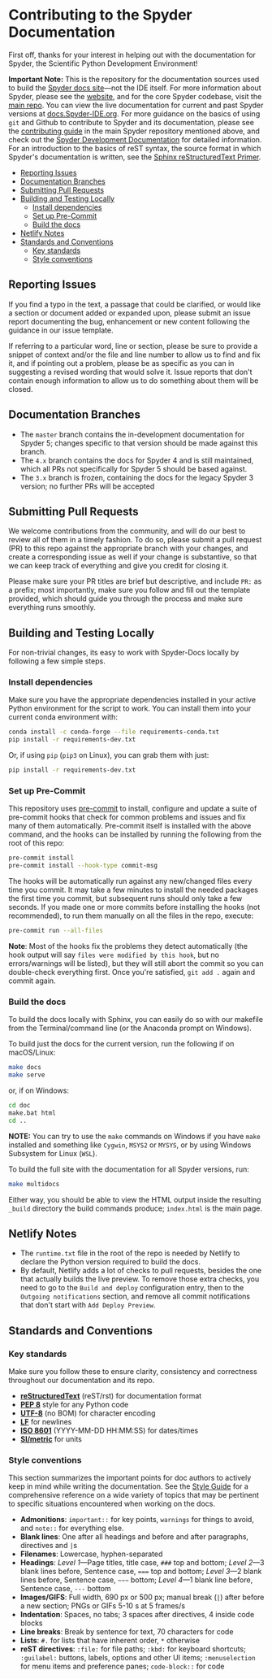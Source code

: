# Contributing to the Spyder Documentation

First off, thanks for your interest in helping out with the documentation for Spyder, the Scientific Python Development Environment!

**Important Note:** This is the repository for the documentation sources used to build the [Spyder docs site](https://docs.Spyder-IDE.org/)—not the IDE itself.
For more information about Spyder, please see the [website](https://www.spyder-ide.org/), and for the core Spyder codebase, visit the [main repo](https://github.com/spyder-ide/spyder).
You can view the live documentation for current and past Spyder versions at [docs.Spyder-IDE.org](https://docs.spyder-ide.org).
For more guidance on the basics of using ``git`` and Github to contribute to Spyder and its documentation, please see the [contributing guide](https://github.com/spyder-ide/spyder/blob/master/CONTRIBUTING.md) in the main Spyder repository mentioned above, and check out the [Spyder Development Documentation](https://github.com/spyder-ide/spyder/wiki/Contributing-to-Spyder) for detailed information.
For an introduction to the basics of reST syntax, the source format in which Spyder's documentation is written, see the [Sphinx reStructuredText Primer](https://www.sphinx-doc.org/en/master/usage/restructuredtext/basics.html).



<!-- markdownlint-disable -->
<!-- START doctoc generated TOC please keep comment here to allow auto update -->
<!-- DON'T EDIT THIS SECTION, INSTEAD RE-RUN doctoc TO UPDATE -->

- [Reporting Issues](#reporting-issues)
- [Documentation Branches](#documentation-branches)
- [Submitting Pull Requests](#submitting-pull-requests)
- [Building and Testing Locally](#building-and-testing-locally)
  - [Install dependencies](#install-dependencies)
  - [Set up Pre-Commit](#set-up-pre-commit)
  - [Build the docs](#build-the-docs)
- [Netlify Notes](#netlify-notes)
- [Standards and Conventions](#standards-and-conventions)
  - [Key standards](#key-standards)
  - [Style conventions](#style-conventions)

<!-- END doctoc generated TOC please keep comment here to allow auto update -->
<!-- markdownlint-restore -->



## Reporting Issues

If you find a typo in the text, a passage that could be clarified, or would like a section or document added or expanded upon, please submit an issue report documenting the bug, enhancement or new content following the guidance in our issue template.

If referring to a particular word, line or section, please be sure to provide a snippet of context and/or the file and line number to allow us to find and fix it, and if pointing out a problem, please be as specific as you can in suggesting a revised wording that would solve it.
Issue reports that don't contain enough information to allow us to do something about them will be closed.



## Documentation Branches

* The ``master`` branch contains the in-development documentation for Spyder 5; changes specific to that version should be made against this branch.
* The ``4.x`` branch contains the docs for Spyder 4 and is still maintained, which all PRs not specifically for Spyder 5 should be based against.
* The ``3.x`` branch is frozen, containing the docs for the legacy Spyder 3 version; no further PRs will be accepted



## Submitting Pull Requests

We welcome contributions from the community, and will do our best to review all of them in a timely fashion.
To do so, please submit a pull request (PR) to this repo against the appropriate branch with your changes, and create a corresponding issue as well if your change is substantive, so that we can keep track of everything and give you credit for closing it.

Please make sure your PR titles are brief but descriptive, and include ``PR:`` as a prefix; most importantly, make sure you follow and fill out the template provided, which should guide you through the process and make sure everything runs smoothly.



## Building and Testing Locally

For non-trivial changes, its easy to work with Spyder-Docs locally by following a few simple steps.


### Install dependencies

Make sure you have the appropriate dependencies installed in your active Python environment for the script to work.
You can install them into your current conda environment with:

```bash
conda install -c conda-forge --file requirements-conda.txt
pip install -r requirements-dev.txt
```

Or, if using ``pip`` (``pip3`` on Linux), you can grab them with just:

```bash
pip install -r requirements-dev.txt
```

### Set up Pre-Commit

This repository uses [pre-commit](https://pre-commit.com/) to install, configure and update a suite of pre-commit hooks that check for common problems and issues and fix many of them automatically.
Pre-commit itself is installed with the above command, and the hooks can be installed by running the following from the root of this repo:

```bash
pre-commit install
pre-commit install --hook-type commit-msg
```

The hooks will be automatically run against any new/changed files every time you commit.
It may take a few minutes to install the needed packages the first time you commit, but subsequent runs should only take a few seconds.
If you made one or more commits before installing the hooks (not recommended), to run them manually on all the files in the repo, execute:

```bash
pre-commit run --all-files
```

**Note**: Most of the hooks fix the problems they detect automatically (the hook output will say ``files were modified by this hook``, but no errors/warnings will be listed), but they will still abort the commit so you can double-check everything first.
Once you're satisfied, ``git add .`` again and commit again.


### Build the docs

To build the docs locally with Sphinx, you can easily do so with our makefile from the Terminal/command line (or the Anaconda prompt on Windows).

To build just the docs for the current version, run the following if on macOS/Linux:

```bash
make docs
make serve
```

or, if on Windows:

```cmd
cd doc
make.bat html
cd ..
```

**NOTE:** You can try to use the `make` commands on Windows if you have `make` installed and something like `Cygwin`, `MSYS2` or `MYSYS`, or by using Windows Subsystem for Linux (`WSL`).

To build the full site with the documentation for all Spyder versions, run:

```bash
make multidocs
```

Either way, you should be able to view the HTML output inside the resulting ``_build`` directory the build commands produce; ``index.html`` is the main page.



## Netlify Notes

* The `runtime.txt` file in the root of the repo is needed by Netlify to declare the Python version required to build the docs.
* By default, Netlify adds a lot of checks to pull requests, besides the one that actually builds the live preview.
  To remove those extra checks, you need to go to the `Build and deploy` configuration entry, then to the `Outgoing notifications` section, and remove all commit notifications that don't start with `Add Deploy Preview`.



## Standards and Conventions

### Key standards

Make sure you follow these to ensure clarity, consistency and correctness throughout our documentation and its repo.

* **[reStructuredText](https://www.sphinx-doc.org/en/master/usage/restructuredtext/basics.html)** (reST/rst) for documentation format
* **[PEP 8](https://www.python.org/dev/peps/pep-0008/)** style for any Python code
* **[UTF-8](https://en.wikipedia.org/wiki/UTF-8)** (no BOM) for character encoding
* **[LF](https://en.wikipedia.org/wiki/Newline)** for newlines
* **[ISO 8601](https://en.wikipedia.org/wiki/ISO_8601)** (YYYY-MM-DD HH:MM:SS) for dates/times
* **[SI/metric](https://en.wikipedia.org/wiki/International_System_of_Units)** for units


### Style conventions

This section summarizes the important points for doc authors to actively keep in mind while writing the documentation.
See the [Style Guide](https://github.com/spyder-ide/spyder-docs/blob/master/STYLEGUIDE.md) for a comprehensive reference on a wide variety of topics that may be pertinent to specific situations encountered when working on the docs.

* **Admonitions**: ``important::`` for key points, ``warnings`` for things to avoid, and ``note::`` for everything else.
* **Blank lines**: One after all headings and before and after paragraphs, directives and ``|``s
* **Filenames**: Lowercase, hyphen-separated
* **Headings**: *Level 1*—Page titles, title case, ``###`` top and bottom; *Level 2*—3 blank lines before, Sentence case, ``===`` top and bottom; *Level 3*—2 blank lines before, Sentence case, ``~~~`` bottom; *Level 4*—1 blank line before, Sentence case, ``---`` bottom
* **Images/GIFS**: Full width, 690 px or 500 px; manual break (``|``) after before a new section; PNGs or GIFs 5-10 s at 5 frames/s
* **Indentation**: Spaces, no tabs; 3 spaces after directives, 4 inside code blocks
* **Line breaks**: Break by sentence for text, 70 characters for code
* **Lists**: ``#.`` for lists that have inherent order, ``*`` otherwise
* **reST directives**: ``:file:`` for file paths; ``:kbd:`` for keyboard shortcuts; ``:guilabel:`` buttons, labels, options and other UI items; ``:menuselection`` for menu items and preference panes; ``code-block::`` for code
